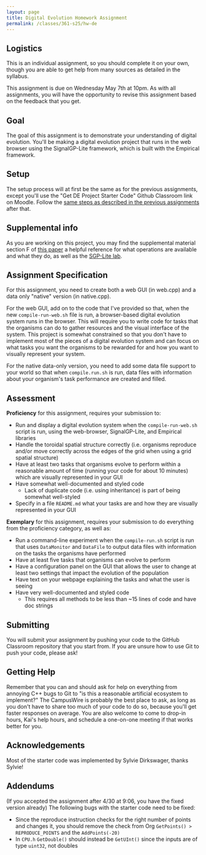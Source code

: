 ```yaml
---
layout: page
title: Digital Evolution Homework Assignment
permalink: /classes/361-s25/hw-de
---
```


## Logistics
This is an individual assignment, so you should complete it on your own, though you are able to get help from many sources as detailed in the syllabus.

This assignment is due on Wednesday May 7th at 10pm. 
As with all assignments, you will have the opportunity to revise this assignment based on the feedback that you get.

## Goal
The goal of this assignment is to demonstrate your understanding of digital evolution.
You'll be making a digital evolution project that runs in the web browser using the SignalGP-Lite framework, which is built with the Empirical framework.

## Setup
The setup process will at first be the same as for the previous assignments, except you'll use the "Get DE Project Starter Code" Github Classroom link on Moodle. Follow the [same steps as described in the previous assignments](hw-ca) after that.

## Supplemental info
As you are working on this project, you may find the supplemental material section F of [this paper](https://mmore500.com/pubs/moreno2021case) a helpful reference for what operations are available and what they do, as well as the [SGP-Lite lab](sgplite_lab).

## Assignment Specification
For this assignment, you need to create both a web GUI (in web.cpp) and a data only "native" version (in native.cpp). 

For the web GUI, add on to the code that I've provided so that, when the new `compile-run-web.sh` file is run, a browser-based digital evolution system runs in the browser.
This will require you to write code for tasks that the organisms can do to gather resources and the visual interface of the system.
This project is somewhat constrained so that you don't have to implement most of the pieces of a digital evolution system and can focus on what tasks you want the organisms to be rewarded for and how you want to visually represent your system.

For the native data-only version, you need to add some data file support to your world so that when `compile.run.sh` is run, data files with information about your organism's task performance are created and filled.

## Assessment
**Proficiency** for this assignment, requires your submission to:

* Run and display a digital evolution system when the `compile-run-web.sh` script is run, using the web-browser, SignalGP-Lite, and Empirical libraries
* Handle the toroidal spatial structure correctly (i.e. organisms reproduce and/or move correctly across the edges of the grid when using a grid spatial structure)
* Have at least two tasks that organisms evolve to perform within a reasonable amount of time (running your code for about 10 minutes) which are visually represented in your GUI
* Have somewhat well-documented and styled code
    * Lack of duplicate code (i.e. using inheritance) is part of being somewhat well-styled
* Specify in a file `README.md` what your tasks are and how they are visually represented in your GUI

**Exemplary** for this assignment, requires your submission to do everything from the proficiency category, as well as:
* Run a command-line experiment when the `compile-run.sh` script is run that uses `DataMonitor` and `DataFile` to output data files with information on the tasks the organisms have performed
* Have at least five tasks that organisms can evolve to perform
* Have a configuration panel on the GUI that allows the user to change at least two settings that impact the evolution of the population
* Have text on your webpage explaining the tasks and what the user is seeing
* Have very well-documented and styled code
    * This requires all methods to be less than ~15 lines of code and have doc strings

## Submitting
You will submit your assignment by pushing your code to the GitHub Classroom repository that you start from.
If you are unsure how to use Git to push your code, please ask!

## Getting Help
Remember that you can and should ask for help on everything from annoying C++ bugs to Git to "is this a reasonable artificial ecosystem to implement?"
The CampusWire is probably the best place to ask, as long as you don't have to share too much of your code to do so, because you'll get faster responses on average.
You are also welcome to come to drop-in hours, Kai's help hours, and schedule a one-on-one meeting if that works better for you.

## Acknowledgements
Most of the starter code was implemented by Sylvie Dirkswager, thanks Sylvie!

## Addendums
(If you accepted the assignment after 4/30 at 9:06, you have the fixed version already)
The following bugs with the starter code need to be fixed:
* Since the reproduce instruction checks for the right number of points and changes it, you should remove the check from Org `GetPoints() > REPRODUCE_POINTS` and the `AddPoints(-20)`
* In `CPU.h` `GetDouble()` should instead be `GetUInt()` since the inputs are of type `uint32`, not doubles